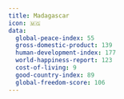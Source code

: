 ```yaml
---
title: Madagascar
icon: 🇲🇬
data:
  global-peace-index: 55
  gross-domestic-product: 139
  human-development-index: 177
  world-happiness-report: 123
  cost-of-living: 9
  good-country-index: 89
  global-freedom-score: 106
---
```

